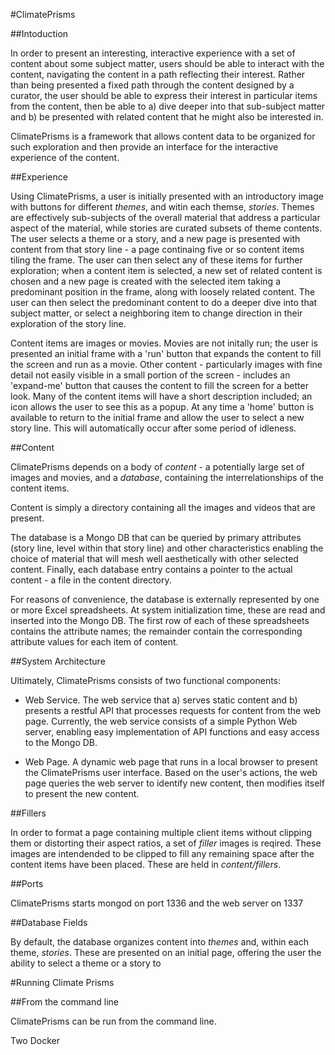 #ClimatePrisms

##Intoduction

In order to present an interesting, interactive experience with a set of content about some subject matter, users should be able to interact with the content, navigating the content in a path reflecting their interest.  	Rather than being presented a fixed path through the content designed by a curator, the user should be able to express their interest in particular items from the content, then be able to a) dive deeper into that sub-subject matter and b) be presented with related content that he might also be interested in.   

ClimatePrisms is a framework that allows content data to be organized for such exploration and then provide an interface for the interactive experience of the content.   

##Experience

Using ClimatePrisms, a user is initially presented with an introductory image with buttons for different *themes*, and witin each themse, *stories*.  Themes are effectively sub-subjects of the overall material that address a particular aspect of the material, while stories are curated subsets of theme contents.   The user selects a theme or a story, and a new page is presented with content from that story line - a page continaing five or so content items tiling the frame.  The user can then select any of these items for further exploration; when a content item is selected, a new set of related content is chosen and a new page is created with the selected item taking a predominant position in the frame, along with loosely related content.  The user can then select the predominant content to do a deeper dive into that subject matter, or select a neighboring item to change direction in their exploration of the story line.

Content items are images or movies.   Movies are not initally run; the user is presented an initial frame with a 'run' button that expands the content to fill the screen and run as a movie.  Other content - particularly images with fine detail not easily visible in a small portion of the screen - includes an 'expand-me' button that causes the content to fill the screen for a better look.   Many of the content items will have a short description included; an icon allows the user to see this as a popup.   At any time a 'home' button is available to return to the initial frame and allow the user to select a new story line.   This will automatically occur after some period of idleness.

##Content

ClimatePrisms depends on a body of *content* - a potentially large set of images and movies, and a *database*, containing the interrelationships of the content items.  

Content is simply a directory containing all the images and videos that are present.  

The database is a Mongo DB that can be queried by primary attributes (story line, level within that story line) and other characteristics enabling the choice of material that will mesh well aesthetically with other selected content.   Finally, each database entry contains a pointer to the actual content - a file in the content directory.

For reasons of convenience, the database is externally represented by one or more Excel spreadsheets.  At system initialization time, these are read and inserted into the Mongo DB.  The first row of each of these spreadsheets contains the attribute names; the remainder contain the corresponding attribute values for each item of content.

##System Architecture

Ultimately, ClimatePrisms consists of two functional components:

+ Web Service.  The web service that a) serves static content and b) presents a restful API that processes requests for content from the web page.  Currently, the web service consists of a simple Python Web server, enabling easy implementation of API functions and easy access to the Mongo DB.

+ Web Page.  A dynamic web page that runs in a local browser to present the ClimatePrisms user interface.   Based on the user's actions, the web page queries the web server to identify new content, then modifies itself to present the new content.

##Fillers

In order to format a page containing multiple client items without clipping them or distorting their aspect ratios, a set of *filler* images is reqired.   These images are intendended to be clipped to fill any remaining space after the content items have been placed.   These are held in _content/fillers_.

##Ports

ClimatePrisms starts mongod on port 1336 and the web server on 1337

##Database Fields

By default, the database organizes content into _themes_ and, within each theme, _stories_.  These are presented on an initial page, offering the user the ability to select a theme or a story to 


#Running Climate Prisms

##From the command line

ClimatePrisms can be run from the command line.   

Two Docker 


